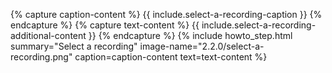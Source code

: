 {% capture caption-content %}
  {{ include.select-a-recording-caption }}
{% endcapture %}
{% capture text-content %}
  {{ include.select-a-recording-additional-content }}
{% endcapture %}
{% include howto_step.html
  summary="Select a recording"
  image-name="2.2.0/select-a-recording.png"
  caption=caption-content
  text=text-content
%}
